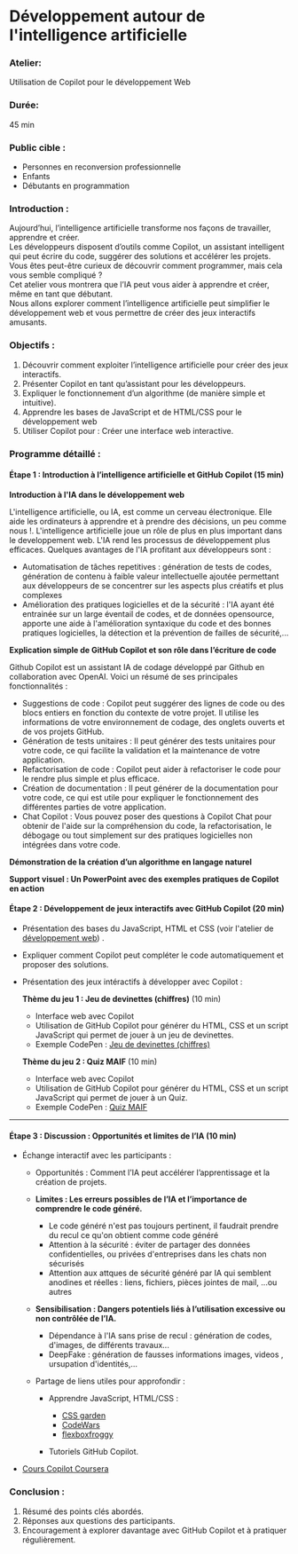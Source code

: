 # Développement autour de l'intelligence artificielle

### Atelier:

Utilisation de Copilot pour le développement Web

### Durée:

45 min

### Public cible :

- Personnes en reconversion professionnelle
- Enfants
- Débutants en programmation

### Introduction :

Aujourd’hui, l’intelligence artificielle transforme nos façons de travailler, apprendre et créer.  
Les développeurs disposent d’outils comme Copilot, un assistant intelligent qui peut écrire du code, suggérer des solutions et
accélérer les projets.  
Vous êtes peut-être curieux de découvrir comment programmer, mais cela vous semble compliqué ?  
Cet atelier vous montrera que l’IA peut vous aider à apprendre et créer, même en tant que débutant.      
Nous allons explorer comment l’intelligence artificielle peut simplifier le développement web et vous permettre de créer
des jeux interactifs amusants.

### Objectifs :

1. Découvrir comment exploiter l’intelligence artificielle pour créer des jeux interactifs.
2. Présenter Copilot en tant qu’assistant pour les développeurs.
3. Expliquer le fonctionnement d’un algorithme (de manière simple et intuitive).
4. Apprendre les bases de JavaScript et de HTML/CSS pour le développement web
5. Utiliser Copilot pour : Créer une interface web interactive.

### Programme détaillé :

#### Étape 1 :  Introduction à l’intelligence artificielle et GitHub Copilot (15 min)

**Introduction à l'IA dans le développement web** 

L'intelligence artificielle, ou IA, est comme un cerveau électronique. Elle aide les ordinateurs à apprendre et à prendre des décisions, un peu comme nous !. 
L'intelligence artificielle joue un rôle de plus en plus important dans le developpement web. L'IA rend les processus de développement
plus efficaces. Quelques avantages de l'IA profitant aux développeurs sont :
- Automatisation de tâches repetitives : génération de tests de codes, génération de contenu à faible valeur intellectuelle ajoutée permettant
aux développeurs de se concentrer sur les aspects plus créatifs et plus complexes
- Amélioration des pratiques logicielles et de la sécurité : l'IA ayant été entrainée sur un large éventail de codes, et de données opensource, apporte une aide à l'amélioration
  syntaxique du code et des bonnes pratiques logicielles, la détection et la prévention de failles de sécurité,...
  
**Explication simple de GitHub Copilot et son rôle dans l’écriture de code** 

Github Copilot est un assistant IA de codage développé par Github en collaboration avec OpenAI.
Voici un résumé de ses principales fonctionnalités :
- Suggestions de code : Copilot peut suggérer des lignes de code ou des blocs entiers en fonction du contexte de votre projet. Il utilise les informations de votre environnement de codage, des onglets ouverts et de vos projets GitHub.
- Génération de tests unitaires : Il peut générer des tests unitaires pour votre code, ce qui facilite la validation et la maintenance de votre application.
- Refactorisation de code : Copilot peut aider à refactoriser le code pour le rendre plus simple et plus efficace.
- Création de documentation : Il peut générer de la documentation pour votre code, ce qui est utile pour expliquer le fonctionnement des différentes parties de votre application.
- Chat Copilot : Vous pouvez poser des questions à Copilot Chat pour obtenir de l'aide sur la compréhension du code, la refactorisation, le débogage ou tout simplement sur des pratiques logicielles non intégrées dans votre code.

**Démonstration de la création d’un algorithme en langage naturel**


**Support visuel : Un **PowerPoint** avec des exemples pratiques de Copilot en action**

#### Étape 2 : Développement de jeux interactifs avec GitHub Copilot (20 min)

- Présentation des bases du JavaScript, HTML et CSS (voir l'atelier de [développement web](dev-web.md)) .
- Expliquer comment Copilot peut compléter le code automatiquement et proposer des solutions.
- Présentation des jeux intéractifs à développer avec Copilot :

  **Thème du jeu 1 : Jeu de devinettes (chiffres)** (10 min)
    - Interface web avec Copilot
    - Utilisation de GitHub Copilot pour générer du HTML, CSS et un script JavaScript qui permet de jouer à un jeu de
      devinettes.
    - Exemple CodePen : [Jeu de devinettes (chiffres)](https://codepen.io/VanessaChodaton/pen/wBwXGaO)

  **Thème du jeu 2 : Quiz MAIF** (10 min)
    - Interface web avec Copilot 
    - Utilisation de GitHub Copilot pour générer du HTML, CSS et un script JavaScript qui permet de jouer à un Quiz.
    - Exemple CodePen : [Quiz MAIF](https://codepen.io/VanessaChodaton/pen/ogvyxbo)
---
#### Étape 3 : Discussion : Opportunités et limites de l’IA (10 min)

- Échange interactif avec les participants :
  - Opportunités : Comment l’IA peut accélérer l’apprentissage et la création de projets.
  - **Limites : Les erreurs possibles de l’IA et l’importance de comprendre le code généré.**
    * Le code généré n'est pas toujours pertinent, il faudrait prendre du recul ce qu'on obtient comme code généré
    * Attention à la sécurité : éviter de partager des données confidentielles, ou privées d'entreprises dans les chats non sécurisés
    * Attention aux attques de sécurité généré par IA qui semblent anodines et réelles : liens, fichiers, pièces jointes de mail, ...ou autres 
  - **Sensibilisation : Dangers potentiels liés à l’utilisation excessive ou non contrôlée de l’IA.**
    * Dépendance à l'IA sans prise de recul : génération de codes, d'images, de différents travaux...
    * DeepFake : génération de fausses informations images, videos , ursupation d'identités,...
  
  - Partage de liens utiles pour approfondir :
    
    - Apprendre JavaScript, HTML/CSS :
      
      * [CSS garden](https://cssgridgarden.com/#fr)
      * [CodeWars](https://www.codewars.com/dashboard)
      * [flexboxfroggy](https://flexboxfroggy.com/#fr)
      
    - Tutoriels GitHub Copilot.
      
* [Cours Copilot Coursera](https://www.coursera.org/learn/generative-ai-for-data-science-with-copilot?utm_medium=sem&amp;utm_source=gg&amp;utm_campaign=b2c_emea_x_multi_ftcof_career-academy_cx_dr_bau_gg_pmax_gc_s1_en_m_hyb_23-12_x&amp;campaignid=20858198824&amp;adgroupid=&amp;device=c&amp;keyword=&amp;matchtype=&amp;network=x&amp;devicemodel=&amp;creativeid=&amp;assetgroupid=6490027433&amp;targetid=&amp;extensionid=&amp;placement=&amp;gad_source=1&amp;gbraid=0AAAAADdKX6ZgafRcRw28p-85SQPZRbg_v&amp;gclid=Cj0KCQiAwOe8BhCCARIsAGKeD575z6RVOt70pqE6g7IpEVhJwMG160oTDvr7xnkCxWwEpenOX3_YvV8aAnVZEALw_wcB#modules)

### Conclusion :

1. Résumé des points clés abordés.
2. Réponses aux questions des participants.
2. Encouragement à explorer davantage avec GitHub Copilot et à pratiquer régulièrement. 
 

